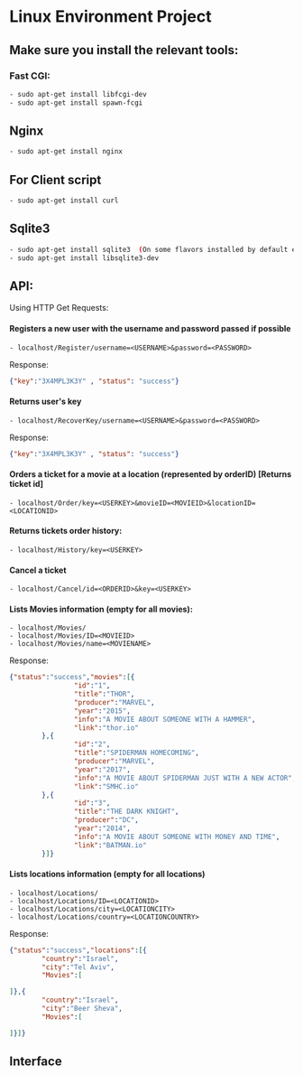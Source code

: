 # Linux Environment Project

## Make sure you install the relevant tools:

### Fast CGI:
```bash
- sudo apt-get install libfcgi-dev
- sudo apt-get install spawn-fcgi
```

## Nginx
```bash
- sudo apt-get install nginx
```

## For Client script
```bash
- sudo apt-get install curl
```

## Sqlite3
```bash
- sudo apt-get install sqlite3  (On some flavors installed by default eg; Ubuntu 16.04)
- sudo apt-get install libsqlite3-dev
```



## API:

Using HTTP Get Requests:

#### Registers a new user with the username and password passed if possible
```browser
- localhost/Register/username=<USERNAME>&password=<PASSWORD>
```
Response:
```json
{"key":"3X4MPL3K3Y" , "status": "success"}
```

#### Returns user's key
```browser
- localhost/RecoverKey/username=<USERNAME>&password=<PASSWORD>
```

Response:
```json
{"key":"3X4MPL3K3Y" , "status": "success"}
```

#### Orders a ticket for a movie at a location (represented by orderID) [Returns ticket id]
```browser
- localhost/Order/key=<USERKEY>&movieID=<MOVIEID>&locationID=<LOCATIONID>
```



#### Returns tickets order history:
```browser
- localhost/History/key=<USERKEY>
```


#### Cancel a ticket

```browser
- localhost/Cancel/id=<ORDERID>&key=<USERKEY>
```

#### Lists Movies information (empty for all movies):

```browser
- localhost/Movies/
- localhost/Movies/ID=<MOVIEID>
- localhost/Movies/name=<MOVIENAME>

```
Response:
```json
{"status":"success","movies":[{
                "id":"1",
                "title":"THOR",
                "producer":"MARVEL",
                "year":"2015",
                "info":"A MOVIE ABOUT SOMEONE WITH A HAMMER",
                "link":"thor.io"
        },{
                "id":"2",
                "title":"SPIDERMAN HOMECOMING",
                "producer":"MARVEL",
                "year":"2017",
                "info":"A MOVIE ABOUT SPIDERMAN JUST WITH A NEW ACTOR",
                "link":"SMHC.io"
        },{
                "id":"3",
                "title":"THE DARK KNIGHT",
                "producer":"DC",
                "year":"2014",
                "info":"A MOVIE ABOUT SOMEONE WITH MONEY AND TIME",
                "link":"BATMAN.io"
        }]}
```

#### Lists locations information (empty for all locations)
```browser
- localhost/Locations/
- localhost/Locations/ID=<LOCATIONID>
- localhost/Locations/city=<LOCATIONCITY>
- localhost/Locations/country=<LOCATIONCOUNTRY>
```

Response:
```json
{"status":"success","locations":[{
        "country":"Israel",
        "city":"Tel Aviv",
        "Movies":[

]},{
        "country":"Israel",
        "city":"Beer Sheva",
        "Movies":[

]}]}
```
## Interface
